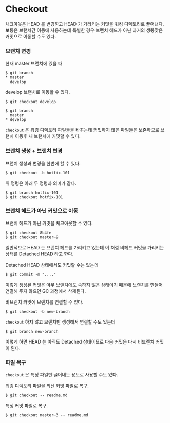 # Checkout

채크아웃은 HEAD 를 변경하고 HEAD 가 가리키는 커밋을 워킹 디렉토리로 끌어낸다.
보통은 브랜치간 이동에 사용하는데 특별한 경우 브랜치 헤드가 아닌 과거의 생뚱맞은 커밋으로 이동할 수도 있다.  


### 브랜치 변경

현재 master 브랜치에 있을 때

	$ git branch
	* master
	  develop
	  
develop 브랜치로 이동할 수 있다.

	$ git checkout develop

	$ git branch
	  master
	* develop

`checkout` 은 워킹 디렉토리 파일들을 바꾸는데
커밋하지 않은 파일들은 보존하므로 브랜치 이동후 새 브랜치에 커밋할 수 있다.



### 브랜치 생성 + 브랜치 변경

브랜치 생성과 변경을 한번에 할 수 있다.

	$ git checkout -b hotfix-101

위 명령은 아래 두 명령과 의미가 같다.

	$ git branch hotfix-101
	$ git checkout hotfix-101


### 브랜치 헤드가 아닌 커밋으로 이동

브랜치 헤드가 아닌 커밋을 체크아웃할 수 있다.  

	$ git checkout 8b4fe
	$ git checkout master~9

일반적으로 HEAD 는 브랜치 헤드를 가리키고 있는데
이 처럼 비헤드 커밋을 가리키는 상태를 Detached HEAD 라고 한다.

Detached HEAD 상태에서도 커밋할 수는 있는데

	$ git commit -m "...."

이렇게 생성된 커밋은 아무 브랜치에도 속하지 않은 상태이기 때문에
브랜치를 만들어 연결해 주지 않으면 GC 과정에서 삭제된다.

비브랜치 커밋에 브랜치를 연결할 수 있다.
 
	$ git checkout -b new-branch

`checkout` 하지 않고 브랜치만 생성해서 연결할 수도 있는데

	$ git branch new-branch

 이렇게 하면 HEAD 는 아직도 Detached 상태이므로 다음 커밋은 다시 비브랜치 커밋이 된다.

	
### 파일 복구

`checkout` 은 특정 파일만 끌어내는 용도로 사용할 수도 있다.

워킹 디렉토리 파일을 최신 커밋 파일로 복구.

	$ git checkout -- readme.md

특정 커밋 파일로 복구.

	$ git checkout master~3 -- readme.md
	